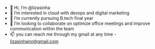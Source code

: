 - 👋 Hi, I’m @lizasinha
- 👀 I’m interested in cloud with devops and digital marketing
- 🌱 I’m currently pursuing B.tech final year 
- 💞️ I’m looking to collaborate on optimize office meetings and improve communication within the team
- 📫 you can reach me through my gmail at any time - lizasinhajnr@gmail.com

<!---
lizasinha/lizasinha is a ✨ special ✨ repository because its `README.md` (this file) appears on your GitHub profile.
You can click the Preview link to take a look at your changes.
--->
